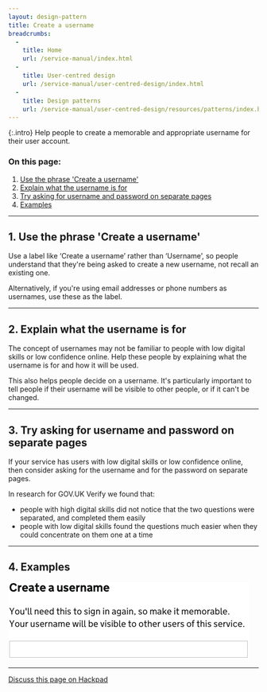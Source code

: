 ```yaml
---
layout: design-pattern
title: Create a username
breadcrumbs:
  -
    title: Home
    url: /service-manual/index.html
  -
    title: User-centred design
    url: /service-manual/user-centred-design/index.html
  -
    title: Design patterns
    url: /service-manual/user-centred-design/resources/patterns/index.html
---
```


{:.intro}
Help people to create a memorable and appropriate username for their user account.



### On this page:

1. [Use the phrase 'Create a username'](#section-1)
2. [Explain what the username is for](#section-2)
3. [Try asking for username and password on separate pages](#section-3)
4. [Examples](#section-4)

---

<h2 class="heading-36" id="section-1">1. Use the phrase 'Create a username'</h2>

Use a label like ‘Create a username’ rather than ‘Username’, so people understand that they're being asked to create a new username, not recall an existing one.

Alternatively, if you're using email addresses or phone numbers as usernames, use these as the label.

---

<h2 class="heading-36" id="section-2">2. Explain what the username is for</h2>

The concept of usernames may not be familiar to people with low digital skills or low confidence online.
Help these people by explaining what the username is for and how it will be used.

This also helps people decide on a username. It's particularly important to tell people if their username will be visible to other people, or if it can't be changed.

---

<h2 class="heading-36" id="section-3">3. Try asking for username and password on separate pages</h2>

If your service has users with low digital skills or low confidence online, then consider asking for the username and for the password on separate pages.

In research for GOV.UK Verify we found that:

* people with high digital skills did not notice that the two questions were separated, and completed them easily
* people with low digital skills found the questions much easier when they could concentrate on them one at a time

---

<h2 class="heading-36" id="section-4">4. Examples</h2>


<div class="example">
  <img src="/service-manual/assets/images/design-patterns/create-username.png" alt="An example of a create username field">
</div>

---

[Discuss this page on Hackpad](https://designpatterns.hackpad.com/Create-a-username-osqJ5dQdvpR)

